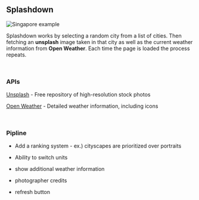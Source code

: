 ## Splashdown

![Singapore example](https://imgur.com/iovYWqR.jpg)

Splashdown works by selecting a random city from a list of cities.  Then fetching an **unsplash** image taken in that city as well as the current weather information from **Open Weather**.  Each time the page is loaded the process repeats.

<br>

### APIs


[Unsplash](https://unsplash.com/developers) - Free repository of high-resolution stock photos

[Open Weather](https://openweathermap.org/api) - Detailed weather information, including icons

<br>

### Pipline 

* Add a ranking system - ex.) cityscapes are prioritized over portraits

* Ability to switch units

* show additional weather information

* photographer credits

* refresh button
